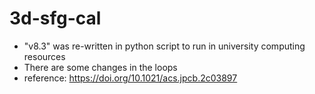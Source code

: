 # 3d-sfg-cal
- "v8.3" was re-written in python script to run in university computing resources
- There are some changes in the loops
- reference: https://doi.org/10.1021/acs.jpcb.2c03897



